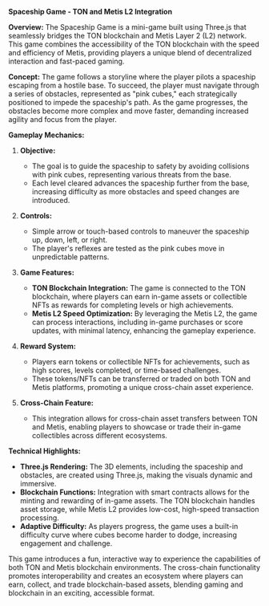 **Spaceship Game - TON and Metis L2 Integration**

**Overview:**
The Spaceship Game is a mini-game built using Three.js that seamlessly bridges the TON blockchain and Metis Layer 2 (L2) network. This game combines the accessibility of the TON blockchain with the speed and efficiency of Metis, providing players a unique blend of decentralized interaction and fast-paced gaming.

**Concept:**
The game follows a storyline where the player pilots a spaceship escaping from a hostile base. To succeed, the player must navigate through a series of obstacles, represented as "pink cubes," each strategically positioned to impede the spaceship's path. As the game progresses, the obstacles become more complex and move faster, demanding increased agility and focus from the player.

**Gameplay Mechanics:**

1. **Objective:** 
   - The goal is to guide the spaceship to safety by avoiding collisions with pink cubes, representing various threats from the base.
   - Each level cleared advances the spaceship further from the base, increasing difficulty as more obstacles and speed changes are introduced.

2. **Controls:**
   - Simple arrow or touch-based controls to maneuver the spaceship up, down, left, or right.
   - The player's reflexes are tested as the pink cubes move in unpredictable patterns.

3. **Game Features:**
   - **TON Blockchain Integration:** The game is connected to the TON blockchain, where players can earn in-game assets or collectible NFTs as rewards for completing levels or high achievements.
   - **Metis L2 Speed Optimization:** By leveraging the Metis L2, the game can process interactions, including in-game purchases or score updates, with minimal latency, enhancing the gameplay experience.

4. **Reward System:**
   - Players earn tokens or collectible NFTs for achievements, such as high scores, levels completed, or time-based challenges.
   - These tokens/NFTs can be transferred or traded on both TON and Metis platforms, promoting a unique cross-chain asset experience.

5. **Cross-Chain Feature:**
   - This integration allows for cross-chain asset transfers between TON and Metis, enabling players to showcase or trade their in-game collectibles across different ecosystems.

**Technical Highlights:**

- **Three.js Rendering:** The 3D elements, including the spaceship and obstacles, are created using Three.js, making the visuals dynamic and immersive.
- **Blockchain Functions:** Integration with smart contracts allows for the minting and rewarding of in-game assets. The TON blockchain handles asset storage, while Metis L2 provides low-cost, high-speed transaction processing.
- **Adaptive Difficulty:** As players progress, the game uses a built-in difficulty curve where cubes become harder to dodge, increasing engagement and challenge.

This game introduces a fun, interactive way to experience the capabilities of both TON and Metis blockchain environments. The cross-chain functionality promotes interoperability and creates an ecosystem where players can earn, collect, and trade blockchain-based assets, blending gaming and blockchain in an exciting, accessible format.